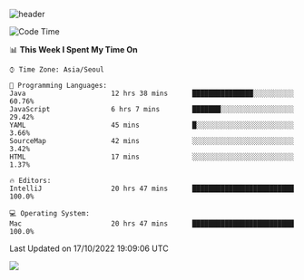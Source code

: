 ![header](https://capsule-render.vercel.app/api?type=Egg&color=timeAuto&height=300&section=header&text=PoPo&fontSize=90&animation=fadeIn)

  <!--START_SECTION:waka-->
![Code Time](http://img.shields.io/badge/Code%20Time-234%20hrs%2051%20mins-blue)

📊 **This Week I Spent My Time On** 

```text
⌚︎ Time Zone: Asia/Seoul

💬 Programming Languages: 
Java                     12 hrs 38 mins      ███████████████░░░░░░░░░░   60.76% 
JavaScript               6 hrs 7 mins        ███████░░░░░░░░░░░░░░░░░░   29.42% 
YAML                     45 mins             █░░░░░░░░░░░░░░░░░░░░░░░░   3.66% 
SourceMap                42 mins             ░░░░░░░░░░░░░░░░░░░░░░░░░   3.42% 
HTML                     17 mins             ░░░░░░░░░░░░░░░░░░░░░░░░░   1.37%

🔥 Editors: 
IntelliJ                 20 hrs 47 mins      █████████████████████████   100.0%

💻 Operating System: 
Mac                      20 hrs 47 mins      █████████████████████████   100.0%

```


 Last Updated on 17/10/2022 19:09:06 UTC
<!--END_SECTION:waka-->



<img src="https://capsule-render.vercel.app/api?type=Egg&color=timeAuto&height=300&section=footer&text=PoPo&fontSize=90&animation=fadeIn&reversal=true" />
